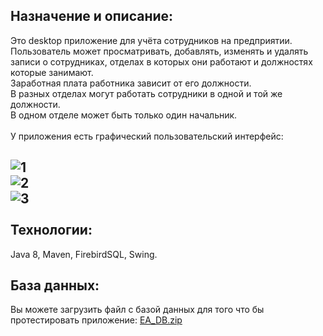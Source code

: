 Назначение и описание:
-----------------------------------
Это desktop приложение для учёта сотрудников на предприятии. 
Пользователь может просматривать, добавлять, изменять и удалять записи о сотрудниках, отделах в которых они работают и должностях которые занимают. <br>
Заработная плата работника зависит от его должности. <br>
В разных отделах могут работать сотрудники в одной и той же должности. <br>
В одном отделе может быть только один начальник. <br>
<br>
У приложения есть графический пользовательский интерфейс:

![1](https://user-images.githubusercontent.com/97287038/185836284-f76f5968-9828-470c-befd-6bfb5bc32ea9.jpg)<br>
![2](https://user-images.githubusercontent.com/97287038/185836720-69f60c60-dd17-43a0-bd1c-c410b4a0b917.jpg)<br>
![3](https://user-images.githubusercontent.com/97287038/185836753-15179b55-1fee-4311-b1a6-782fded2a158.jpg)
<br>
<br>
Технологии:
----------------------------------------------
Java 8, Maven, FirebirdSQL, Swing.

База данных:
----------------------------------------------
Вы можете загрузить файл с базой данных для того что бы протестировать приложение:
[EA_DB.zip](https://github.com/IgorMeshalkin/EmployeeAccounting/files/9391164/EA_DB.zip)

